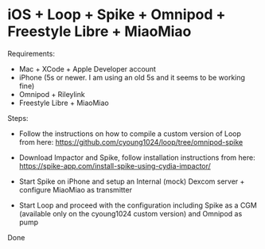 # iOS + Loop + Spike + Omnipod + Freestyle Libre + MiaoMiao

Requirements:
- Mac + XCode + Apple Developer account
- iPhone (5s or newer. I am using an old 5s and it seems to be working fine)
- Omnipod + Rileylink
- Freestyle Libre + MiaoMiao

Steps:
- Follow the instructions on how to compile a custom version of Loop from here:
  https://github.com/cyoung1024/loop/tree/omnipod-spike
  
- Download Impactor and Spike, follow installation instructions from here:
  https://spike-app.com/install-spike-using-cydia-impactor/
  
- Start Spike on iPhone and setup an Internal (mock) Dexcom server + configure MiaoMiao as transmitter
- Start Loop and proceed with the configuration including Spike as a CGM (available only on the cyoung1024 custom version) and Omnipod as pump

Done
